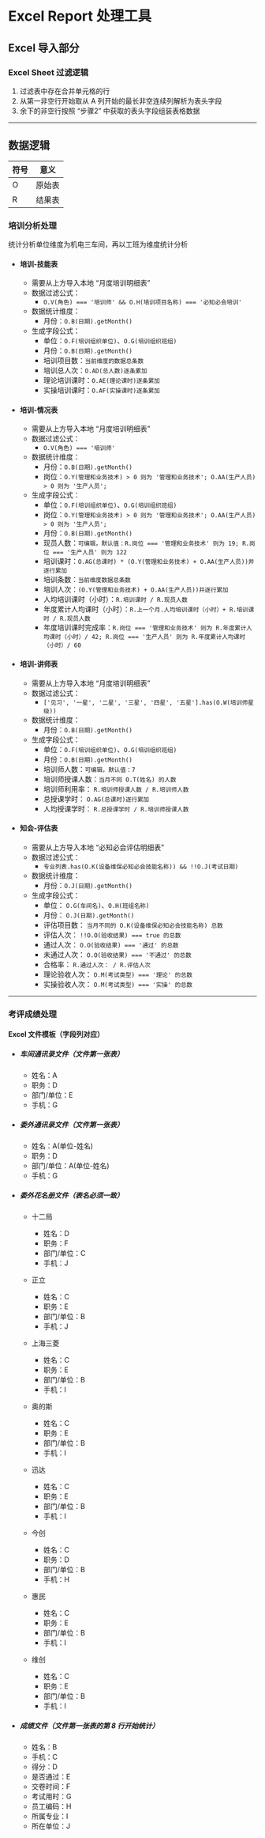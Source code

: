 # Excel Report 处理工具
## Excel 导入部分
### Excel Sheet 过滤逻辑
  1. 过滤表中存在合并单元格的行
  2. 从第一非空行开始取从 A 列开始的最长非空连续列解析为表头字段
  3. 余下的非空行按照 “步骤2” 中获取的表头字段组装表格数据


---
## 数据逻辑
|符号|意义|
|---|---|
|O  |原始表|
|R  |结果表|
### 培训分析处理
统计分析单位维度为机电三车间，再以工班为维度统计分析
  - #### 培训-技能表
    - 需要从上方导入本地 “月度培训明细表”
    - 数据过滤公式：
      - `O.V(角色) === '培训师' && O.H(培训项目名称) === '必知必会培训'`
    - 数据统计维度：
      - 月份：`O.B(日期).getMonth()`
    - 生成字段公式：
      - 单位：`O.F(培训组织单位)`、`O.G(培训组织班组)`
      - 月份：`O.B(日期).getMonth()`
      - 培训项目数：`当前维度的数据总条数`
      - 培训总人次：`O.AD(总人数)逐条累加`
      - 理论培训课时：`O.AE(理论课时)逐条累加`
      - 实操培训课时：`O.AF(实操课时)逐条累加`

  - #### 培训-情况表
    - 需要从上方导入本地 “月度培训明细表”
    - 数据过滤公式：
      - `O.V(角色) === '培训师'`
    - 数据统计维度：
      - 月份：`O.B(日期).getMonth()`
      - 岗位：`O.Y(管理和业务技术) > 0 则为 '管理和业务技术'; O.AA(生产人员) > 0 则为 '生产人员';`
    - 生成字段公式：
      - 单位：`O.F(培训组织单位)`、`O.G(培训组织班组)`
      - 岗位：`O.Y(管理和业务技术) > 0 则为 '管理和业务技术'; O.AA(生产人员) > 0 则为 '生产人员';`
      - 月份：`O.B(日期).getMonth()`
      - 现员人数：`可编辑，默认值：R.岗位 === '管理和业务技术' 则为 19; R.岗位 === '生产人员' 则为 122`
      - 培训课时：`O.AG(总课时) * (O.Y(管理和业务技术) + O.AA(生产人员))并逐行累加`
      - 培训条数：`当前维度数据总条数`
      - 培训人次：`(O.Y(管理和业务技术) + O.AA(生产人员))并逐行累加`
      - 人均培训课时（小时）：`R.培训课时 / R.现员人数`
      - 年度累计人均课时（小时）：`R.上一个月.人均培训课时（小时）+ R.培训课时 / R.现员人数`
      - 年度培训课时完成率：`R.岗位 === '管理和业务技术' 则为 R.年度累计人均课时（小时）/ 42; R.岗位 === '生产人员' 则为 R.年度累计人均课时（小时）/ 60`

  - #### 培训-讲师表
    - 需要从上方导入本地 “月度培训明细表”
    - 数据过滤公式：
      - `['见习', '一星', '二星', '三星', '四星', '五星'].has(O.W(培训师星级))`
    - 数据统计维度：
      - 月份：`O.B(日期).getMonth()`
    - 生成字段公式：
      - 单位：`O.F(培训组织单位)`、`O.G(培训组织班组)`
      - 月份：`O.B(日期).getMonth()`
      - 培训师人数：`可编辑，默认值：7`
      - 培训师授课人数：`当月不同 O.T(姓名) 的人数`
      - 培训师利用率： `R.培训师授课人数 / R.培训师人数`
      - 总授课学时： `O.AG(总课时)逐行累加`
      - 人均授课学时： `R.总授课学时 / R.培训师授课人数`

  - #### 知会-评估表
    - 需要从上方导入本地 “必知必会评估明细表”
    - 数据过滤公式：
      - `专业列表.has(O.K(设备维保必知必会技能名称)) && !!O.J(考试日期)`
    - 数据统计维度：
      - 月份：`O.J(日期).getMonth()`
    - 生成字段公式：
      - 单位： `O.G(车间名)`、`O.H(班组名称)`
      - 月份： `O.J(日期).getMonth()`
      - 评估项目数： `当月不同的 O.K(设备维保必知必会技能名称) 总数`
      - 评估人次： `!!O.O(验收结果) === true 的总数`
      - 通过人次： `O.O(验收结果) === '通过' 的总数`
      - 未通过人次： `O.O(验收结果) === '不通过' 的总数`
      - 合格率： `R.通过人次： / R.评估人次`
      - 理论验收人次： `O.M(考试类型) === '理论' 的总数`
      - 实操验收人次： `O.M(考试类型) === '实操' 的总数`
---
### 考评成绩处理
#### Excel 文件模板（字段列对应）
  - ##### 车间通讯录文件（文件第一张表）
    - 姓名：A
    - 职务：D
    - 部门/单位：E
    - 手机：G

  - ##### 委外通讯录文件（文件第一张表）
    - 姓名：A(单位-姓名)
    - 职务：D
    - 部门/单位：A(单位-姓名)
    - 手机：G

  - ##### 委外花名册文件（表名必须一致）
    - 十二局
      - 姓名：D
      - 职务：F
      - 部门/单位：C
      - 手机：J

    - 正立
      - 姓名：C
      - 职务：E
      - 部门/单位：B
      - 手机：J

    - 上海三菱
      - 姓名：C
      - 职务：E
      - 部门/单位：B
      - 手机：I

    - 奥的斯
      - 姓名：C
      - 职务：E
      - 部门/单位：B
      - 手机：I

    - 迅达
      - 姓名：C
      - 职务：E
      - 部门/单位：B
      - 手机：I

    - 今创
      - 姓名：C
      - 职务：D
      - 部门/单位：B
      - 手机：H

    - 惠民
      - 姓名：C
      - 职务：E
      - 部门/单位：B
      - 手机：I

    - 维创
      - 姓名：C
      - 职务：E
      - 部门/单位：B
      - 手机：I

  - ##### 成绩文件（文件第一张表的第 8 行开始统计）
    - 姓名：B
    - 手机：C
    - 得分：D
    - 是否通过：E
    - 交卷时间：F
    - 考试用时：G
    - 员工编码：H
    - 所属专业：I
    - 所在单位：J